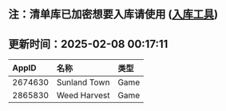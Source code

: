 ## 注：清单库已加密想要入库请使用 ([入库工具](https://github.com/BlankTMing/ManifestAutoUpdate/releases))

## 更新时间：2025-02-08 00:17:11
| AppID | 名称 | 类型  |
| :-------------------- | :----------------------------- | :----------- |
| 2674630 | Sunland Town| Game |
| 2865830 | Weed Harvest| Game |
